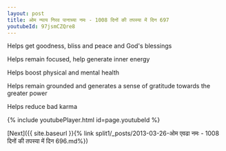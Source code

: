 ```yaml
---
layout: post
title: ओम न्याय निरव पानाच्या नमः - 1008 दिनों की तपस्या में दिन 697
youtubeId: 97jsmCZQre8
---
```

 
 
Helps get goodness, bliss and peace and God's blessings
 
Helps remain focused, help generate inner energy 
 
Helps boost physical and mental health 
 
Helps remain grounded and generates a sense of gratitude towards the greater power 
 
Helps reduce bad karma
 
 
 
 


{% include youtubePlayer.html id=page.youtubeId %}
 
[Next]({{ site.baseurl }}{% link  split1/_posts/2013-03-26-ओम एवढा नमः - 1008 दिनों की तपस्या में दिन 696.md%})
 
